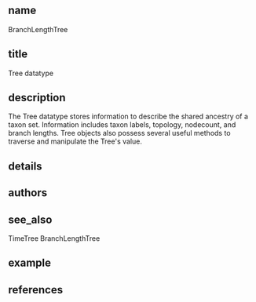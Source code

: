 ## name
BranchLengthTree
## title
Tree datatype
## description
The Tree datatype stores information to describe the shared ancestry of a taxon set. Information includes taxon labels, topology, nodecount, and branch lengths. Tree objects also possess several useful methods to traverse and manipulate the Tree's value.
## details
## authors
## see_also
TimeTree
BranchLengthTree
## example
## references
